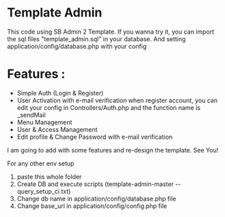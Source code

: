 # Template Admin
This code using SB Admin 2 Template. If you wanna try it, you can import the sql files "template_admin.sql" in your database. And setting application/config/database.php with your config

# Features : 
- Simple Auth (Login & Register)
- User Activation with e-mail verification when register account, you can edit your config in Controllers/Auth.php and the function name is _sendMail
- Menu Management
- User & Access Management
- Edit profile & Change Password with e-mail verification

I am going to add with some features and re-design the template. See You!



For any other env setup
1. paste this whole folder
2. Create DB and execute scripts (template-admin-master -- query_setup_ci.txt)
3. Change db name in application/config/database.php file
4. Change base_url in application/config/config.php file

